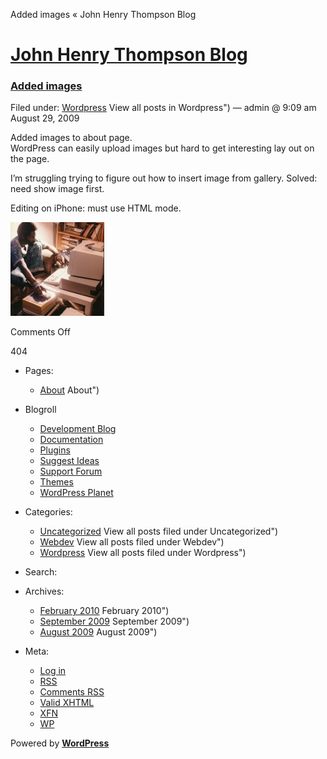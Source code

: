 Added images « John Henry Thompson Blog

# [John Henry Thompson Blog](../../../../index.md)

### [Added images](index.md)

Filed under: [Wordpress](../../../../category/wordpress/index.md) View all posts in Wordpress") — admin @ 9:09 am August 29, 2009

Added images to about page.  
WordPress can easily upload images but hard to get interesting lay out on the page.

I’m struggling trying to figure out how to insert image from gallery. Solved: need show image first.

Editing on iPhone: must use HTML mode.

[![83_jt_ibm_pc](../../../../wp-content/uploads/2009/08/83_jt_ibm_pc-150x150.jpg '83_jt_ibm_pc')](../../../../about/83_jt_ibm_pc/index.md)

Comments Off

404

- Pages:
  - [About](../../../../about/index.md) About")
- Blogroll
  - [Development Blog](http://wordpress.org/development/)
  - [Documentation](http://codex.wordpress.org/)
  - [Plugins](http://wordpress.org/extend/plugins/)
  - [Suggest Ideas](http://wordpress.org/extend/ideas/)
  - [Support Forum](http://wordpress.org/support/)
  - [Themes](http://wordpress.org/extend/themes/)
  - [WordPress Planet](http://planet.wordpress.org/)
- Categories:
  - [Uncategorized](../../../../category/uncategorized/index.md) View all posts filed under Uncategorized")
  - [Webdev](../../../../category/webdev/index.md) View all posts filed under Webdev")
  - [Wordpress](../../../../category/wordpress/index.md) View all posts filed under Wordpress")
- Search:

- Archives:
  - [February 2010](../../../../2010/02/index.md) February 2010")
  - [September 2009](../../../09/index.md) September 2009")
  - [August 2009](../../index.md) August 2009")
- Meta:
  - [Log in](../../../../wp-login.php.md)
  - [RSS](../../../../feed/index.rss 'Syndicate this site using RSS')
  - [Comments RSS](../../../../comments/feed/index.rss 'The latest comments to all posts in RSS')
  - [Valid XHTML](http://validator.w3.org/check/referer 'This page validates as XHTML 1.0 Transitional')
  - [XFN](http://gmpg.org/xfn/)
  - [WP](http://wordpress.org/ 'Powered by WordPress, state-of-the-art semantic personal publishing platform.')

Powered by [**WordPress**](http://wordpress.org/ 'Powered by WordPress, state-of-the-art semantic personal publishing platform.')

